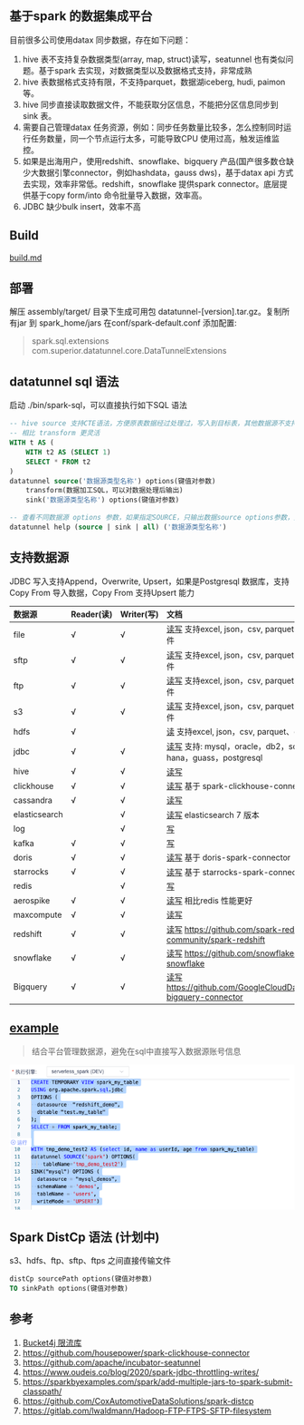 ## 基于spark 的数据集成平台
目前很多公司使用datax 同步数据，存在如下问题：
1. hive 表不支持复杂数据类型(array, map, struct)读写，seatunnel 也有类似问题。基于spark 去实现，对数据类型以及数据格式支持，非常成熟
2. hive 表数据格式支持有限，不支持parquet，数据湖iceberg, hudi, paimon 等。
3. hive 同步直接读取数据文件，不能获取分区信息，不能把分区信息同步到 sink 表。
4. 需要自己管理datax 任务资源，例如：同步任务数量比较多，怎么控制同时运行任务数量，同一个节点运行太多，可能导致CPU 使用过高，触发运维监控。
5. 如果是出海用户，使用redshift、snowflake、bigquery 产品(国产很多数仓缺少大数据引擎connector，例如hashdata，gauss dws)，基于datax api 方式去实现，效率非常低。redshift，snowflake 提供spark connector。底层提供基于copy form/into 命令批量导入数据，效率高。
6. JDBC 缺少bulk insert，效率不高

## Build
[build.md](build.md)

## 部署

解压 assembly/target/ 目录下生成可用包 datatunnel-[version].tar.gz。复制所有jar 到 spark_home/jars 
在conf/spark-default.conf 添加配置: 
> spark.sql.extensions com.superior.datatunnel.core.DataTunnelExtensions

## datatunnel sql 语法

启动 ./bin/spark-sql，可以直接执行如下SQL 语法

```sql
-- hive source 支持CTE语法，方便原表数据经过处理过，写入到目标表，其他数据源不支持CTE 语法。
-- 相比 transform 更灵活
WITH t AS (
    WITH t2 AS (SELECT 1)
    SELECT * FROM t2
)
datatunnel source('数据源类型名称') options(键值对参数) 
    transform(数据加工SQL，可以对数据处理后输出)
    sink('数据源类型名称') options(键值对参数)
```

```sql
-- 查看不同数据源 options 参数，如果指定SOURCE，只输出数据source options参数，如果指定SINK，只输出数据sink options参数。如果输出为空，说明不支持source或者sink
datatunnel help (source | sink | all) ('数据源类型名称')

```

## 支持数据源

JDBC 写入支持Append，Overwrite, Upsert，如果是Postgresql 数据库，支持Copy From 导入数据，Copy From 支持Upsert 能力

| 数据源           | Reader(读) | Writer(写)    | 文档                                                                                |
|:--------------|:----------| :------      |:----------------------------------------------------------------------------------|
| file          | √         | √            | [读写](doc/file.md) 支持excel, json，csv, parquet、orc、text 文件                          |
| sftp          | √         | √            | [读写](doc/sftp.md) 支持excel, json，csv, parquet、orc、text 文件                          |                       
| ftp           | √         | √            | [读写](doc/ftp.md)  支持excel, json，csv, parquet、orc、text 文件                          |
| s3            | √         | √            | [读写](doc/s3.md)  支持excel, json，csv, parquet、orc、text 文件                           |
| hdfs          | √         |              | [读](doc/hdfs.md) 支持excel, json，csv, parquet、orc、text 文件                           |
| jdbc          | √         | √            | [读写](doc/jdbc.md) 支持: mysql，oracle，db2，sqlserver，hana，guass，postgresql            |
| hive          | √         | √            | [读写](doc/hive.md)                                                                 |
| clickhouse    | √         | √            | [读写](doc/clickhouse.md) 基于 spark-clickhouse-connector 项目                          |
| cassandra     | √         | √            | [读写](doc/cassandra.md)                                                            |
| elasticsearch |           | √            | [读写](doc/elasticsearch.md) elasticsearch 7 版本                                     |
| log           |           | √            | [写](doc/log.md)                                                                   |
| kafka         | √         | √            | [写](doc/kafka.md)                          |
| doris         | √         | √            | [读写](doc/doris.md) 基于 doris-spark-connector                                       |
| starrocks     | √         | √            | [读写](doc/starrocks.md) 基于 starrocks-spark-connector                               |
| redis         |           | √            | [写](doc/redis.md)                                                                 |
| aerospike     | √         | √            | [读写](doc/aerospike.md) 相比redis 性能更好                                               |
| maxcompute    | √         | √            | [读写](doc/maxcompute.md)                                                           |
| redshift      | √         | √            | [读写](doc/redshift.md)  https://github.com/spark-redshift-community/spark-redshift          |
| snowflake     | √         | √            | [读写](doc/snowflake.md)  https://github.com/snowflakedb/spark-snowflake                     |
| Bigquery      | √         | √            | [读写](doc/bigquery.md)  https://github.com/GoogleCloudDataproc/spark-bigquery-connector     |

## [example](examples%2Fsrc%2Fmain%2Fkotlin%2Fcom%2Fsuperior%2Fdatatunnel%2Fexamples)

> 结合平台管理数据源，避免在sql中直接写入数据源账号信息

![Reshift 更新插入 Mysql](doc%2Fimgs%2Fredshift_mysql.png)


## Spark DistCp 语法 (计划中)

s3、hdfs、ftp、sftp、ftps 之间直接传输文件

```sql
distCp sourcePath options(键值对参数) 
TO sinkPath options(键值对参数)
```

## 参考

1. [Bucket4j 限流库](https://github.com/vladimir-bukhtoyarov/bucket4j)
2. https://github.com/housepower/spark-clickhouse-connector
3. https://github.com/apache/incubator-seatunnel
4. https://www.oudeis.co/blog/2020/spark-jdbc-throttling-writes/
5. https://sparkbyexamples.com/spark/add-multiple-jars-to-spark-submit-classpath/
6. https://github.com/CoxAutomotiveDataSolutions/spark-distcp
7. https://gitlab.com/lwaldmann/Hadoop-FTP-FTPS-SFTP-filesystem
